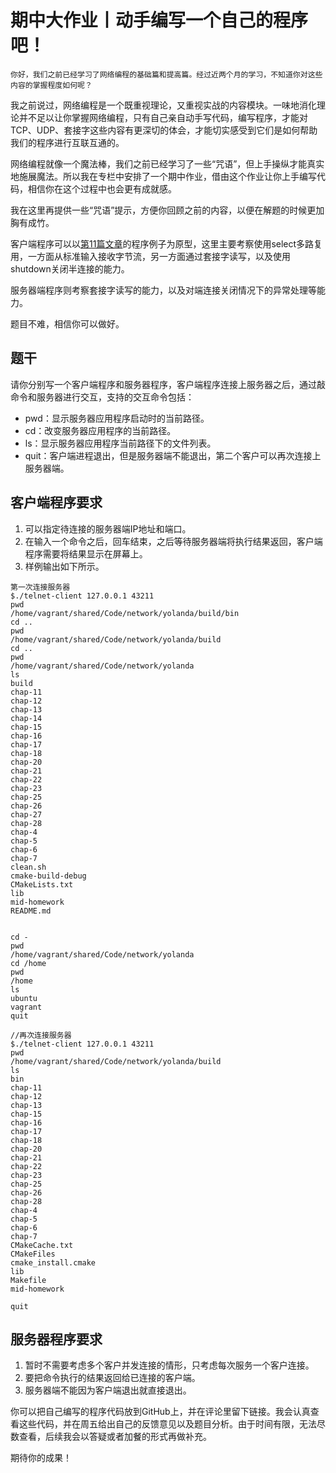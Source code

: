 # 期中大作业丨动手编写一个自己的程序吧！

    你好，我们之前已经学习了网络编程的基础篇和提高篇。经过近两个月的学习，不知道你对这些内容的掌握程度如何呢？

我之前说过，网络编程是一个既重视理论，又重视实战的内容模块。一味地消化理论并不足以让你掌握网络编程，只有自己亲自动手写代码，编写程序，才能对TCP、UDP、套接字这些内容有更深切的体会，才能切实感受到它们是如何帮助我们的程序进行互联互通的。

网络编程就像一个魔法棒，我们之前已经学习了一些“咒语”，但上手操纵才能真实地施展魔法。所以我在专栏中安排了一个期中作业，借由这个作业让你上手编写代码，相信你在这个过程中也会更有成就感。

我在这里再提供一些“咒语”提示，方便你回顾之前的内容，以便在解题的时候更加胸有成竹。

客户端程序可以以[第11篇文章](https://time.geekbang.org/column/article/126126)的程序例子为原型，这里主要考察使用select多路复用，一方面从标准输入接收字节流，另一方面通过套接字读写，以及使用shutdown关闭半连接的能力。

服务器端程序则考察套接字读写的能力，以及对端连接关闭情况下的异常处理等能力。

题目不难，相信你可以做好。

## 题干

请你分别写一个客户端程序和服务器程序，客户端程序连接上服务器之后，通过敲命令和服务器进行交互，支持的交互命令包括：

*   pwd：显示服务器应用程序启动时的当前路径。
*   cd：改变服务器应用程序的当前路径。
*   ls：显示服务器应用程序当前路径下的文件列表。
*   quit：客户端进程退出，但是服务器端不能退出，第二个客户可以再次连接上服务器端。

## 客户端程序要求

1.  可以指定待连接的服务器端IP地址和端口。
2.  在输入一个命令之后，回车结束，之后等待服务器端将执行结果返回，客户端程序需要将结果显示在屏幕上。
3.  样例输出如下所示。

```
第一次连接服务器
$./telnet-client 127.0.0.1 43211
pwd
/home/vagrant/shared/Code/network/yolanda/build/bin
cd ..
pwd
/home/vagrant/shared/Code/network/yolanda/build
cd ..
pwd
/home/vagrant/shared/Code/network/yolanda
ls
build
chap-11
chap-12
chap-13
chap-14
chap-15
chap-16
chap-17
chap-18
chap-20
chap-21
chap-22
chap-23
chap-25
chap-26
chap-27
chap-28
chap-4
chap-5
chap-6
chap-7
clean.sh
cmake-build-debug
CMakeLists.txt
lib
mid-homework
README.md


cd -
pwd
/home/vagrant/shared/Code/network/yolanda
cd /home
pwd
/home
ls
ubuntu
vagrant
quit

//再次连接服务器
$./telnet-client 127.0.0.1 43211
pwd
/home/vagrant/shared/Code/network/yolanda/build
ls
bin
chap-11
chap-12
chap-13
chap-15
chap-16
chap-17
chap-18
chap-20
chap-21
chap-22
chap-23
chap-25
chap-26
chap-28
chap-4
chap-5
chap-6
chap-7
CMakeCache.txt
CMakeFiles
cmake_install.cmake
lib
Makefile
mid-homework

quit

```

## 服务器程序要求

1.  暂时不需要考虑多个客户并发连接的情形，只考虑每次服务一个客户连接。
2.  要把命令执行的结果返回给已连接的客户端。
3.  服务器端不能因为客户端退出就直接退出。

你可以把自己编写的程序代码放到GitHub上，并在评论里留下链接。我会认真查看这些代码，并在周五给出自己的反馈意见以及题目分析。由于时间有限，无法尽数查看，后续我会以答疑或者加餐的形式再做补充。

期待你的成果！
    